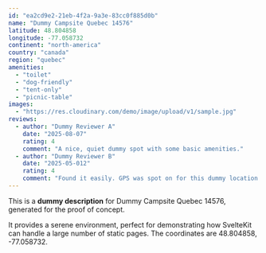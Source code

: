 ```yaml
---
id: "ea2cd9e2-21eb-4f2a-9a3e-83cc0f885d0b"
name: "Dummy Campsite Quebec 14576"
latitude: 48.804858
longitude: -77.058732
continent: "north-america"
country: "canada"
region: "quebec"
amenities:
  - "toilet"
  - "dog-friendly"
  - "tent-only"
  - "picnic-table"
images:
  - "https://res.cloudinary.com/demo/image/upload/v1/sample.jpg"
reviews:
  - author: "Dummy Reviewer A"
    date: "2025-08-07"
    rating: 4
    comment: "A nice, quiet dummy spot with some basic amenities."
  - author: "Dummy Reviewer B"
    date: "2025-05-012"
    rating: 4
    comment: "Found it easily. GPS was spot on for this dummy location."
---
```


This is a **dummy description** for Dummy Campsite Quebec 14576, generated for the proof of concept.

It provides a serene environment, perfect for demonstrating how SvelteKit can handle a large number of static pages. The coordinates are 48.804858, -77.058732.
